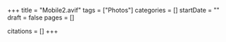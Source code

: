 +++
title = "Mobile2.avif"
tags = ["Photos"]
categories = []
startDate = ""
draft = false
pages = []

citations = []
+++
